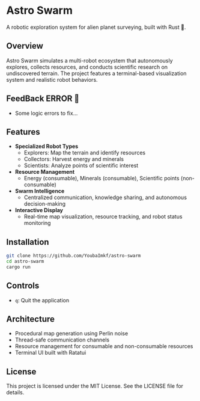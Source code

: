 # Astro Swarm

A robotic exploration system for alien planet surveying, built with Rust 🦀.

## Overview

Astro Swarm simulates a multi-robot ecosystem that autonomously explores, collects resources, and conducts scientific research on undiscovered terrain. 
The project features a terminal-based visualization system and realistic robot behaviors.


## FeedBack ERROR 🥲
- Some logic errors to fix...

## Features

- **Specialized Robot Types**
  - Explorers: Map the terrain and identify resources
  - Collectors: Harvest energy and minerals
  - Scientists: Analyze points of scientific interest
- **Resource Management**
  - Energy (consumable), Minerals (consumable), Scientific points (non-consumable)
- **Swarm Intelligence**
  - Centralized communication, knowledge sharing, and autonomous decision-making
- **Interactive Display**
  - Real-time map visualization, resource tracking, and robot status monitoring

## Installation

```bash
git clone https://github.com/YoubaImkf/astro-swarm
cd astro-swarm
cargo run
```

## Controls

- `q`: Quit the application

## Architecture

- Procedural map generation using Perlin noise
- Thread-safe communication channels
- Resource management for consumable and non-consumable resources
- Terminal UI built with Ratatui

## License

This project is licensed under the MIT License. See the LICENSE file for details.